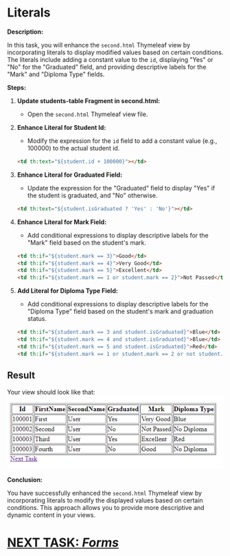# Literals

**Description:**

In this task, you will enhance the `second.html` Thymeleaf view by incorporating literals to display modified values based on certain conditions. The literals include adding a constant value to the `id`, displaying "Yes" or "No" for the "Graduated" field, and providing descriptive labels for the "Mark" and "Diploma Type" fields.

**Steps:**

1. **Update students-table Fragment in second.html:**
    - Open the `second.html` Thymeleaf view file.

2. **Enhance Literal for Student Id:**
    - Modify the expression for the `id` field to add a constant value (e.g., 100000) to the actual student id.

   ```html
   <td th:text="${student.id + 100000}"></td>
   ```

3. **Enhance Literal for Graduated Field:**
    - Update the expression for the "Graduated" field to display "Yes" if the student is graduated, and "No" otherwise.

   ```html
   <td th:text="${student.isGraduated ? 'Yes' : 'No'}"></td>
   ```

4. **Enhance Literal for Mark Field:**
    - Add conditional expressions to display descriptive labels for the "Mark" field based on the student's mark.

   ```html
   <td th:if="${student.mark == 3}">Good</td>
   <td th:if="${student.mark == 4}">Very Good</td>
   <td th:if="${student.mark == 5}">Excellent</td>
   <td th:if="${student.mark == 1 or student.mark == 2}">Not Passed</td>
   ```

5. **Add Literal for Diploma Type Field:**
    - Add conditional expressions to display descriptive labels for the "Diploma Type" field based on the student's mark and graduation status.

   ```html
   <td th:if="${student.mark == 3 and student.isGraduated}">Blue</td>
   <td th:if="${student.mark == 4 and student.isGraduated}">Blue</td>
   <td th:if="${student.mark == 5 and student.isGraduated}">Red</td>
   <td th:if="${student.mark == 1 or student.mark == 2 or not student.isGraduated}">No Diploma</td>
   ```

## Result
Your view should look like that:
![second-view-enhanced.png](../../../srcs/a-thymeleaf/second-view-enhanced.png)

**Conclusion:**

You have successfully enhanced the `second.html` Thymeleaf view by incorporating literals to modify the displayed values based on certain conditions. This approach allows you to provide more descriptive and dynamic content in your views.

# [NEXT TASK: *Forms*](forms.md)